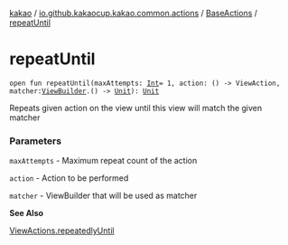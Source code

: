 [kakao](../../index.md) / [io.github.kakaocup.kakao.common.actions](../index.md) / [BaseActions](index.md) / [repeatUntil](./repeat-until.md)

# repeatUntil

`open fun repeatUntil(maxAttempts: `[`Int`](https://kotlinlang.org/api/latest/jvm/stdlib/kotlin/-int/index.html)` = 1, action: () -> ViewAction, matcher: `[`ViewBuilder`](../../io.github.kakaocup.kakao.common.builders/-view-builder/index.md)`.() -> `[`Unit`](https://kotlinlang.org/api/latest/jvm/stdlib/kotlin/-unit/index.html)`): `[`Unit`](https://kotlinlang.org/api/latest/jvm/stdlib/kotlin/-unit/index.html)

Repeats given action on the view until this view will match the given matcher

### Parameters

`maxAttempts` - Maximum repeat count of the action

`action` - Action to be performed

`matcher` - ViewBuilder that will be used as matcher

**See Also**

[ViewActions.repeatedlyUntil](#)

